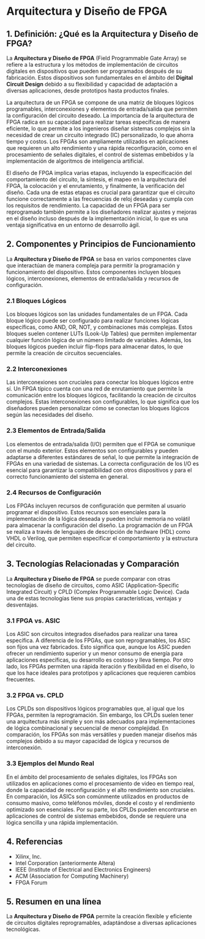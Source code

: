 # Arquitectura y Diseño de FPGA

## 1. Definición: ¿Qué es la **Arquitectura y Diseño de FPGA**?
La **Arquitectura y Diseño de FPGA** (Field Programmable Gate Array) se refiere a la estructura y los métodos de implementación de circuitos digitales en dispositivos que pueden ser programados después de su fabricación. Estos dispositivos son fundamentales en el ámbito del **Digital Circuit Design** debido a su flexibilidad y capacidad de adaptación a diversas aplicaciones, desde prototipos hasta productos finales. 

La arquitectura de un FPGA se compone de una matriz de bloques lógicos programables, interconexiones y elementos de entrada/salida que permiten la configuración del circuito deseado. La importancia de la arquitectura de FPGA radica en su capacidad para realizar tareas específicas de manera eficiente, lo que permite a los ingenieros diseñar sistemas complejos sin la necesidad de crear un circuito integrado (IC) personalizado, lo que ahorra tiempo y costos. Los FPGAs son ampliamente utilizados en aplicaciones que requieren un alto rendimiento y una rápida reconfiguración, como en el procesamiento de señales digitales, el control de sistemas embebidos y la implementación de algoritmos de inteligencia artificial.

El diseño de FPGA implica varias etapas, incluyendo la especificación del comportamiento del circuito, la síntesis, el mapeo en la arquitectura del FPGA, la colocación y el enrutamiento, y finalmente, la verificación del diseño. Cada una de estas etapas es crucial para garantizar que el circuito funcione correctamente a las frecuencias de reloj deseadas y cumpla con los requisitos de rendimiento. La capacidad de un FPGA para ser reprogramado también permite a los diseñadores realizar ajustes y mejoras en el diseño incluso después de la implementación inicial, lo que es una ventaja significativa en un entorno de desarrollo ágil.

## 2. Componentes y Principios de Funcionamiento
La **Arquitectura y Diseño de FPGA** se basa en varios componentes clave que interactúan de manera compleja para permitir la programación y funcionamiento del dispositivo. Estos componentes incluyen bloques lógicos, interconexiones, elementos de entrada/salida y recursos de configuración.

### 2.1 Bloques Lógicos
Los bloques lógicos son las unidades fundamentales de un FPGA. Cada bloque lógico puede ser configurado para realizar funciones lógicas específicas, como AND, OR, NOT, y combinaciones más complejas. Estos bloques suelen contener LUTs (Look-Up Tables) que permiten implementar cualquier función lógica de un número limitado de variables. Además, los bloques lógicos pueden incluir flip-flops para almacenar datos, lo que permite la creación de circuitos secuenciales.

### 2.2 Interconexiones
Las interconexiones son cruciales para conectar los bloques lógicos entre sí. Un FPGA típico cuenta con una red de enrutamiento que permite la comunicación entre los bloques lógicos, facilitando la creación de circuitos complejos. Estas interconexiones son configurables, lo que significa que los diseñadores pueden personalizar cómo se conectan los bloques lógicos según las necesidades del diseño.

### 2.3 Elementos de Entrada/Salida
Los elementos de entrada/salida (I/O) permiten que el FPGA se comunique con el mundo exterior. Estos elementos son configurables y pueden adaptarse a diferentes estándares de señal, lo que permite la integración de FPGAs en una variedad de sistemas. La correcta configuración de los I/O es esencial para garantizar la compatibilidad con otros dispositivos y para el correcto funcionamiento del sistema en general.

### 2.4 Recursos de Configuración
Los FPGAs incluyen recursos de configuración que permiten al usuario programar el dispositivo. Estos recursos son esenciales para la implementación de la lógica deseada y pueden incluir memoria no volátil para almacenar la configuración del diseño. La programación de un FPGA se realiza a través de lenguajes de descripción de hardware (HDL) como VHDL o Verilog, que permiten especificar el comportamiento y la estructura del circuito.

## 3. Tecnologías Relacionadas y Comparación
La **Arquitectura y Diseño de FPGA** se puede comparar con otras tecnologías de diseño de circuitos, como ASIC (Application-Specific Integrated Circuit) y CPLD (Complex Programmable Logic Device). Cada una de estas tecnologías tiene sus propias características, ventajas y desventajas.

### 3.1 FPGA vs. ASIC
Los ASIC son circuitos integrados diseñados para realizar una tarea específica. A diferencia de los FPGAs, que son reprogramables, los ASIC son fijos una vez fabricados. Esto significa que, aunque los ASIC pueden ofrecer un rendimiento superior y un menor consumo de energía para aplicaciones específicas, su desarrollo es costoso y lleva tiempo. Por otro lado, los FPGAs permiten una rápida iteración y flexibilidad en el diseño, lo que los hace ideales para prototipos y aplicaciones que requieren cambios frecuentes.

### 3.2 FPGA vs. CPLD
Los CPLDs son dispositivos lógicos programables que, al igual que los FPGAs, permiten la reprogramación. Sin embargo, los CPLDs suelen tener una arquitectura más simple y son más adecuados para implementaciones de lógica combinacional y secuencial de menor complejidad. En comparación, los FPGAs son más versátiles y pueden manejar diseños más complejos debido a su mayor capacidad de lógica y recursos de interconexión.

### 3.3 Ejemplos del Mundo Real
En el ámbito del procesamiento de señales digitales, los FPGAs son utilizados en aplicaciones como el procesamiento de video en tiempo real, donde la capacidad de reconfiguración y el alto rendimiento son cruciales. En comparación, los ASICs son comúnmente utilizados en productos de consumo masivo, como teléfonos móviles, donde el costo y el rendimiento optimizado son esenciales. Por su parte, los CPLDs pueden encontrarse en aplicaciones de control de sistemas embebidos, donde se requiere una lógica sencilla y una rápida implementación.

## 4. Referencias
- Xilinx, Inc.
- Intel Corporation (anteriormente Altera)
- IEEE (Institute of Electrical and Electronics Engineers)
- ACM (Association for Computing Machinery)
- FPGA Forum

## 5. Resumen en una línea
La **Arquitectura y Diseño de FPGA** permite la creación flexible y eficiente de circuitos digitales reprogramables, adaptándose a diversas aplicaciones tecnológicas.